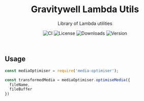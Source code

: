 <h1 align="center">Gravitywell Lambda Utils</h1>
<p align="center">Library of Lambda utilities</p>
<p align="center">
  <img src="https://img.shields.io/github/workflow/status/GravitywellUK/packages/CI/master" alt="CI" />
  <img src="https://img.shields.io/github/license/gravitywelluk/packages" alt="License" />
  <img src="https://img.shields.io/npm/dm/@gravitywelluk/media-optimiser" alt="Downloads" />
  <img src="https://img.shields.io/npm/v/@gravitywelluk/media-optimiser" alt="Version" />
</p>
<br />

## Usage

```typescript
const mediaOptimiser = require('media-optimiser');

const transformedMedia = mediaOptimiser.optimiseMedia({
  fileName,
  fileBuffer
})
```